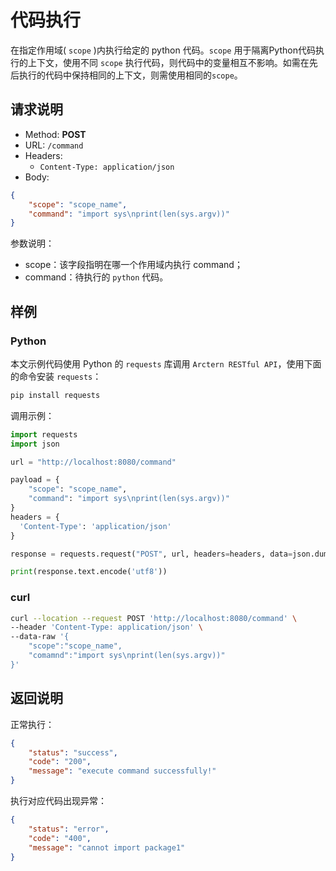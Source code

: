 # 代码执行

在指定作用域( `scope` )内执行给定的 python 代码。`scope`  用于隔离Python代码执行的上下文，使用不同 `scope` 执行代码，则代码中的变量相互不影响。如需在先后执行的代码中保持相同的上下文，则需使用相同的`scope`。

## 请求说明

- Method: **POST**
- URL: `/command`
- Headers:
    - `Content-Type: application/json`
- Body:
```json
{
    "scope": "scope_name",
    "command": "import sys\nprint(len(sys.argv))"
}
```

参数说明：

- scope：该字段指明在哪一个作用域内执行 command；
- command：待执行的 `python` 代码。

## 样例

### Python

本文示例代码使用 Python 的 `requests` 库调用 `Arctern RESTful API`，使用下面的命令安装 `requests`：

```bash
pip install requests
```

调用示例：

```python
import requests
import json

url = "http://localhost:8080/command"

payload = {
    "scope": "scope_name",
    "command": "import sys\nprint(len(sys.argv))"
}
headers = {
  'Content-Type': 'application/json'
}

response = requests.request("POST", url, headers=headers, data=json.dumps(payload))

print(response.text.encode('utf8'))
```

### curl

```bash
curl --location --request POST 'http://localhost:8080/command' \
--header 'Content-Type: application/json' \
--data-raw '{
	"scope":"scope_name",
	"comamnd":"import sys\nprint(len(sys.argv))"
}'
```

## 返回说明

正常执行：

```json
{
    "status": "success",
    "code": "200",
    "message": "execute command successfully!"
}
```

执行对应代码出现异常：

```json
{
    "status": "error",
    "code": "400",
    "message": "cannot import package1"
}
```

